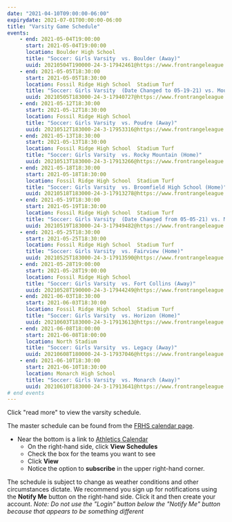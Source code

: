 ```yaml
---
date: "2021-04-10T09:00:00-06:00"
expirydate: 2021-07-01T00:00:00-06:00
title: "Varsity Game Schedule"
events:
    - end: 2021-05-04T19:00:00
      start: 2021-05-04T19:00:00
      location: Boulder High School
      title: "Soccer: Girls Varsity  vs. Boulder (Away)"
      uuid: 20210504T190000-24-3-17942461@https://www.frontrangeleague.org
    - end: 2021-05-05T18:30:00
      start: 2021-05-05T18:30:00
      location: Fossil Ridge High School  Stadium Turf
      title: "Soccer: Girls Varsity  (Date Changed to 05-19-21) vs. Mountain Range (Home)"
      uuid: 20210505T183000-24-3-17940727@https://www.frontrangeleague.org
    - end: 2021-05-12T18:30:00
      start: 2021-05-12T18:30:00
      location: Fossil Ridge High School
      title: "Soccer: Girls Varsity  vs. Poudre (Away)"
      uuid: 20210512T183000-24-3-17953316@https://www.frontrangeleague.org
    - end: 2021-05-13T18:30:00
      start: 2021-05-13T18:30:00
      location: Fossil Ridge High School  Stadium Turf
      title: "Soccer: Girls Varsity  vs. Rocky Mountain (Home)"
      uuid: 20210513T183000-24-3-17913266@https://www.frontrangeleague.org
    - end: 2021-05-18T18:30:00
      start: 2021-05-18T18:30:00
      location: Fossil Ridge High School  Stadium Turf
      title: "Soccer: Girls Varsity  vs. Broomfield High School (Home)"
      uuid: 20210518T183000-24-3-17913278@https://www.frontrangeleague.org
    - end: 2021-05-19T18:30:00
      start: 2021-05-19T18:30:00
      location: Fossil Ridge High School  Stadium Turf
      title: "Soccer: Girls Varsity  (Date Changed from 05-05-21) vs. Mountain Range (Home)"
      uuid: 20210519T183000-24-3-17949482@https://www.frontrangeleague.org
    - end: 2021-05-25T18:30:00
      start: 2021-05-25T18:30:00
      location: Fossil Ridge High School  Stadium Turf
      title: "Soccer: Girls Varsity  vs. Fairview (Home)"
      uuid: 20210525T183000-24-3-17913590@https://www.frontrangeleague.org
    - end: 2021-05-28T19:00:00
      start: 2021-05-28T19:00:00
      location: Fossil Ridge High School
      title: "Soccer: Girls Varsity  vs. Fort Collins (Away)"
      uuid: 20210528T190000-24-3-17944249@https://www.frontrangeleague.org
    - end: 2021-06-03T18:30:00
      start: 2021-06-03T18:30:00
      location: Fossil Ridge High School  Stadium Turf
      title: "Soccer: Girls Varsity  vs. Horizon (Home)"
      uuid: 20210603T183000-24-3-17913613@https://www.frontrangeleague.org
    - end: 2021-06-08T18:00:00
      start: 2021-06-08T18:00:00
      location: North Stadium
      title: "Soccer: Girls Varsity  vs. Legacy (Away)"
      uuid: 20210608T180000-24-3-17937046@https://www.frontrangeleague.org
    - end: 2021-06-10T18:30:00
      start: 2021-06-10T18:30:00
      location: Monarch High School
      title: "Soccer: Girls Varsity  vs. Monarch (Away)"
      uuid: 20210610T183000-24-3-17913641@https://www.frontrangeleague.org
# end events
---
```


Click "read more" to view the varsity schedule.

<!--more-->

The master schedule can be found from the [FRHS calendar page][frh-schedules].

* Near the bottom is a link to [Athletics Calendar][athletic schedules]
    * On the right-hand side, click **View Schedules**
    * Check the box for the teams you want to see
    * Click **View**
    * Notice the option to **subscribe** in the upper right-hand corner.

The schedule is subject to change as weather conditions and other circumstances
dictate. We recommend you sign up for notifications using the **Notify Me**
button on the right-hand side. Click it and then create your account. *Note: Do
not use the "Login" button below the "Notify Me" button because that appears to
be something different*

[frh-schedules]: https://frh.psdschools.org/calendars-and-schedules
[athletic schedules]: http://www.frontrangeleague.org/g5-bin/client.cgi?G5genie=812&school_id=5
